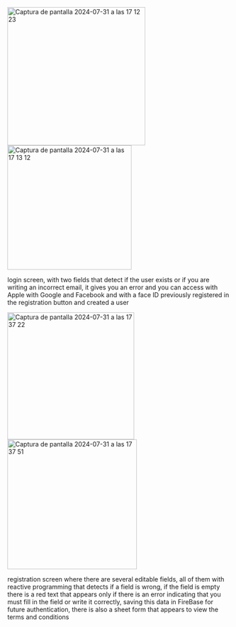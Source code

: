 <img width="311" alt="Captura de pantalla 2024-07-31 a las 17 12 23" src="https://github.com/user-attachments/assets/847c5966-e33d-4079-ab15-9696002ec002">                                <img width="280" alt="Captura de pantalla 2024-07-31 a las 17 13 12" src="https://github.com/user-attachments/assets/b91ae2f9-5b8b-44ea-ac28-5066e48a49d1">


login screen, with two fields that detect if the user exists or if you are writing an incorrect email, it gives you an error and you can access with Apple with Google and Facebook and with a face ID previously registered in the registration button and created a user

<img width="286" alt="Captura de pantalla 2024-07-31 a las 17 37 22" src="https://github.com/user-attachments/assets/ffc3d79e-f8c7-47a9-9721-a4141df96139">
<img width="292" alt="Captura de pantalla 2024-07-31 a las 17 37 51" src="https://github.com/user-attachments/assets/b08c2fb8-1b41-4455-acdf-d345ff9e2982">

registration screen where there are several editable fields, all of them with reactive programming that detects if a field is wrong, if the field is empty there is a red text that appears only if there is an error indicating that you must fill in the field or write it correctly, saving this data in FireBase for future authentication, there is also a sheet form that appears to view the terms and conditions
